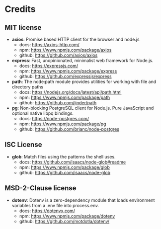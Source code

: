 # Credits

## MIT license
- **axios**: Promise based HTTP client for the browser and node.js
  - docs: https://axios-http.com/
  - npm: https://www.npmjs.com/package/axios
  - github: https://github.com/axios/axios
- **express**: Fast, unopinionated, minimalist web framework for Node.js.
  - docs: https://expressjs.com/
  - npm: https://www.npmjs.com/package/express
  - github: https://github.com/expressjs/express
- **path**: The node:path module provides utilities for working with file and directory paths
  - docs: https://nodejs.org/docs/latest/api/path.html
  - npm: https://www.npmjs.com/package/path
  - github: https://github.com/jinder/path
- **pg**: Non-blocking PostgreSQL client for Node.js. Pure JavaScript and optional native libpq bindings.
  - docs: https://node-postgres.com/
  - npm: https://www.npmjs.com/package/pg
  - github: https://github.com/brianc/node-postgres

## ISC License
- **glob**: Match files using the patterns the shell uses.
  - docs: https://github.com/isaacs/node-glob#readme
  - npm: https://www.npmjs.com/package/glob
  - github: https://github.com/isaacs/node-glob

## MSD-2-Clause license
- **dotenv**: Dotenv is a zero-dependency module that loads environment variables from a .env file into process.env.
  - docs: https://dotenvx.com/
  - npm: https://www.npmjs.com/package/dotenv
  - github: https://github.com/motdotla/dotenv/